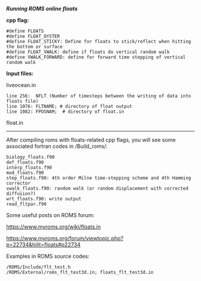 ***Running ROMS online floats***

**cpp flag:** 

    #define FLOATS
    #define FLOAT_OYSTER
    #define FLOAT_STICKY: Define for floats to stick/reflect when hitting the bottom or surface 
    #define FLOAT_VWALK: define if floats do vertical random walk
    #define VWALK_FORWARD: define for forward time stepping of vertical random walk

**Input files:**

liveocean.in 

    line 256:  NFLT (Number of timesteps between the writing of data into floats file)    
    line 1076: FLTNAME; # directory of float output    
    line 1082: FPOSNAM;  # directory of float.in
float.in

-------
After compiling roms with floats-related cpp flags, you will see some associated fortran codes in /Build_roms/:

    biology_floats.f90
    def_floats.f90
    interp_floats.f90
    mod_floats.f90
    step_floats.f90: 4th order Milne time-stepping scheme and 4th Hamming corrector
    vwalk_floats.f90: random walk (or random displacement with corrected diffusion?)
    wrt_floats.f90: write output
    read_fltpar.f90

Some useful posts on ROMS forum:

https://www.myroms.org/wiki/floats.in

https://www.myroms.org/forum/viewtopic.php?p=22734&hilit=floats#p22734

Examples in ROMS source codes:

    /ROMS/Include/flt_test.h
    /ROMS/External/roms_flt_test3d.in; floats_flt_test3d.in
